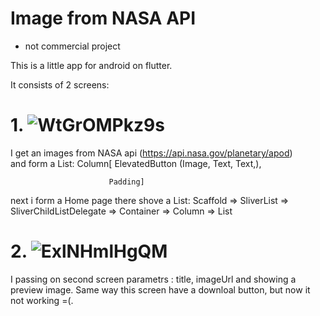 # Image from NASA API
* not commercial project

This is a little app for android on flutter. 

It consists of 2 screens:

 # 1. ![WtGrOMPkz9s](https://user-images.githubusercontent.com/60977945/142928221-65ce7e88-ddfb-4a73-b509-e139838ce5f9.jpg)
  I get an images from NASA api (https://api.nasa.gov/planetary/apod)  
  and form a List<Widget>: Column[
                          ElevatedButton (Image,
                                          Text,
                                          Text,),



                          Padding]
  next i form a Home page there shove a List:
    Scaffold => SliverList => SliverChildListDelegate => Container => 
    Column => List<Widget>
  
 # 2. ![ExlNHmlHgQM](https://user-images.githubusercontent.com/60977945/142928233-01489327-a0d4-405f-860b-653889822bf4.jpg)
  I passing on second screen parametrs : title, imageUrl
  and showing a preview image.
  Same way this screen have a downloal button, but now it not working =(.
